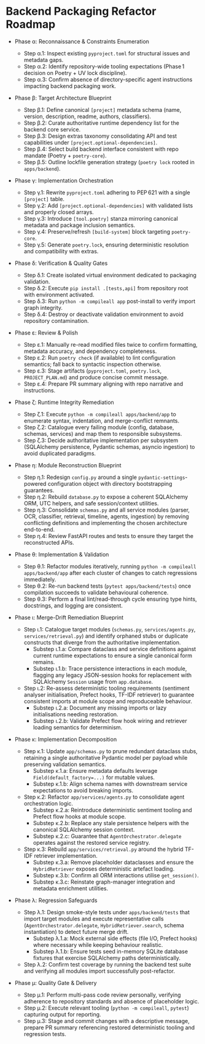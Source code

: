 # Backend Packaging Refactor Roadmap

- Phase α: Reconnaissance & Constraints Enumeration
  - Step α.1: Inspect existing `pyproject.toml` for structural issues and metadata gaps.
  - Step α.2: Identify repository-wide tooling expectations (Phase 1 decision on Poetry + UV lock discipline).
  - Step α.3: Confirm absence of directory-specific agent instructions impacting backend packaging work.

- Phase β: Target Architecture Blueprint
  - Step β.1: Define canonical `[project]` metadata schema (name, version, description, readme, authors, classifiers).
  - Step β.2: Curate authoritative runtime dependency list for the backend core service.
  - Step β.3: Design extras taxonomy consolidating API and test capabilities under `[project.optional-dependencies]`.
  - Step β.4: Select build backend interface consistent with repo mandate (Poetry + `poetry-core`).
  - Step β.5: Outline lockfile generation strategy (`poetry lock` rooted in `apps/backend`).

- Phase γ: Implementation Orchestration
  - Step γ.1: Rewrite `pyproject.toml` adhering to PEP 621 with a single `[project]` table.
  - Step γ.2: Add `[project.optional-dependencies]` with validated lists and properly closed arrays.
  - Step γ.3: Introduce `[tool.poetry]` stanza mirroring canonical metadata and package inclusion semantics.
  - Step γ.4: Preserve/refresh `[build-system]` block targeting `poetry-core`.
  - Step γ.5: Generate `poetry.lock`, ensuring deterministic resolution and compatibility with extras.

- Phase δ: Verification & Quality Gates
  - Step δ.1: Create isolated virtual environment dedicated to packaging validation.
  - Step δ.2: Execute `pip install .[tests,api]` from repository root with environment activated.
  - Step δ.3: Run `python -m compileall app` post-install to verify import graph integrity.
  - Step δ.4: Destroy or deactivate validation environment to avoid repository contamination.

- Phase ε: Review & Polish
  - Step ε.1: Manually re-read modified files twice to confirm formatting, metadata accuracy, and dependency completeness.
  - Step ε.2: Run `poetry check` (if available) to lint configuration semantics; fall back to syntactic inspection otherwise.
  - Step ε.3: Stage artifacts (`pyproject.toml`, `poetry.lock`, `PROJECT_PLAN.md`) and produce concise commit message.
  - Step ε.4: Prepare PR summary aligning with repo narrative and instructions.

- Phase ζ: Runtime Integrity Remediation
  - Step ζ.1: Execute `python -m compileall apps/backend/app` to enumerate syntax, indentation, and merge-conflict remnants.
  - Step ζ.2: Catalogue every failing module (config, database, schemas, services) and map them to responsible subsystems.
  - Step ζ.3: Decide authoritative implementation per subsystem (SQLAlchemy persistence, Pydantic schemas, asyncio ingestion) to avoid duplicated paradigms.

- Phase η: Module Reconstruction Blueprint
  - Step η.1: Redesign `config.py` around a single `pydantic-settings`-powered configuration object with directory bootstrapping guarantees.
  - Step η.2: Rebuild `database.py` to expose a coherent SQLAlchemy ORM, UTC helpers, and safe session/context utilities.
  - Step η.3: Consolidate `schemas.py` and all service modules (parser, OCR, classifier, retrieval, timeline, agents, ingestion) by removing conflicting definitions and implementing the chosen architecture end-to-end.
  - Step η.4: Review FastAPI routes and tests to ensure they target the reconstructed APIs.

- Phase θ: Implementation & Validation
  - Step θ.1: Refactor modules iteratively, running `python -m compileall apps/backend/app` after each cluster of changes to catch regressions immediately.
  - Step θ.2: Re-run backend tests (`pytest apps/backend/tests`) once compilation succeeds to validate behavioural coherence.
  - Step θ.3: Perform a final lint/read-through cycle ensuring type hints, docstrings, and logging are consistent.

- Phase ι: Merge-Drift Remediation Blueprint
  - Step ι.1: Catalogue target modules (`schemas.py`, `services/agents.py`, `services/retrieval.py`) and identify orphaned stubs or duplicate constructs that diverge from the authoritative implementation.
    - Substep ι.1.a: Compare dataclass and service definitions against current runtime expectations to ensure a single canonical form remains.
    - Substep ι.1.b: Trace persistence interactions in each module, flagging any legacy JSON-session hooks for replacement with SQLAlchemy `Session` usage from `app.database`.
  - Step ι.2: Re-assess deterministic tooling requirements (sentiment analyser initialisation, Prefect hooks, TF-IDF retriever) to guarantee consistent imports at module scope and reproduceable behaviour.
    - Substep ι.2.a: Document any missing imports or lazy initialisations needing restoration.
    - Substep ι.2.b: Validate Prefect flow hook wiring and retriever loading semantics for determinism.

- Phase κ: Implementation Decomposition
  - Step κ.1: Update `app/schemas.py` to prune redundant dataclass stubs, retaining a single authoritative Pydantic model per payload while preserving validation semantics.
    - Substep κ.1.a: Ensure metadata defaults leverage `Field(default_factory=...)` for mutable values.
    - Substep κ.1.b: Align schema names with downstream service expectations to avoid breaking imports.
  - Step κ.2: Refactor `app/services/agents.py` to consolidate agent orchestration logic.
    - Substep κ.2.a: Reintroduce deterministic sentiment tooling and Prefect flow hooks at module scope.
    - Substep κ.2.b: Replace any stale persistence helpers with the canonical SQLAlchemy session context.
    - Substep κ.2.c: Guarantee that `AgentOrchestrator.delegate` operates against the restored service registry.
  - Step κ.3: Rebuild `app/services/retrieval.py` around the hybrid TF-IDF retriever implementation.
    - Substep κ.3.a: Remove placeholder dataclasses and ensure the `HybridRetriever` exposes deterministic artefact loading.
    - Substep κ.3.b: Confirm all ORM interactions utilise `get_session()`.
    - Substep κ.3.c: Reinstate graph-manager integration and metadata enrichment utilities.

- Phase λ: Regression Safeguards
  - Step λ.1: Design smoke-style tests under `apps/backend/tests` that import target modules and execute representative calls (`AgentOrchestrator.delegate`, `HybridRetriever.search`, schema instantiation) to detect future merge drift.
    - Substep λ.1.a: Mock external side effects (file I/O, Prefect hooks) where necessary while keeping behaviour realistic.
    - Substep λ.1.b: Ensure tests seed in-memory SQLite database fixtures that exercise SQLAlchemy paths deterministically.
  - Step λ.2: Confirm test coverage by running the backend test suite and verifying all modules import successfully post-refactor.

- Phase μ: Quality Gate & Delivery
  - Step μ.1: Perform multi-pass code review personally, verifying adherence to repository standards and absence of placeholder logic.
  - Step μ.2: Execute relevant tooling (`python -m compileall`, `pytest`) capturing output for reporting.
  - Step μ.3: Stage and commit changes with a descriptive message, prepare PR summary referencing restored deterministic tooling and regression tests.
